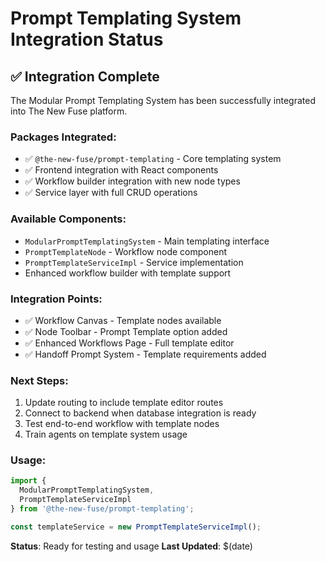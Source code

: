 # Prompt Templating System Integration Status

## ✅ Integration Complete

The Modular Prompt Templating System has been successfully integrated into The New Fuse platform.

### Packages Integrated:
- ✅ `@the-new-fuse/prompt-templating` - Core templating system
- ✅ Frontend integration with React components
- ✅ Workflow builder integration with new node types
- ✅ Service layer with full CRUD operations

### Available Components:
- `ModularPromptTemplatingSystem` - Main templating interface
- `PromptTemplateNode` - Workflow node component
- `PromptTemplateServiceImpl` - Service implementation
- Enhanced workflow builder with template support

### Integration Points:
- ✅ Workflow Canvas - Template nodes available
- ✅ Node Toolbar - Prompt Template option added
- ✅ Enhanced Workflows Page - Full template editor
- ✅ Handoff Prompt System - Template requirements added

### Next Steps:
1. Update routing to include template editor routes
2. Connect to backend when database integration is ready
3. Test end-to-end workflow with template nodes
4. Train agents on template system usage

### Usage:
```typescript
import { 
  ModularPromptTemplatingSystem,
  PromptTemplateServiceImpl 
} from '@the-new-fuse/prompt-templating';

const templateService = new PromptTemplateServiceImpl();
```

**Status**: Ready for testing and usage
**Last Updated**: $(date)
